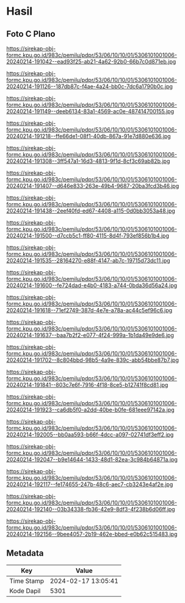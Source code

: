 # Hasil

## Foto C Plano

https://sirekap-obj-formc.kpu.go.id/983c/pemilu/pdpr/53/06/10/10/01/5306101001006-20240214-191042--ead93f25-ab21-4a62-92b0-66b7c0d871eb.jpg

https://sirekap-obj-formc.kpu.go.id/983c/pemilu/pdpr/53/06/10/10/01/5306101001006-20240214-191126--187db87c-f4ae-4a24-bb0c-7dc6a1790b0c.jpg

https://sirekap-obj-formc.kpu.go.id/983c/pemilu/pdpr/53/06/10/10/01/5306101001006-20240214-191149--deeb6134-83a1-4569-ac0e-487414700155.jpg

https://sirekap-obj-formc.kpu.go.id/983c/pemilu/pdpr/53/06/10/10/01/5306101001006-20240214-191218--ffe66de1-08f1-40db-867a-91e7d880e636.jpg

https://sirekap-obj-formc.kpu.go.id/983c/pemilu/pdpr/53/06/10/10/01/5306101001006-20240214-191308--3ff547a1-16d3-4813-9f1d-8cf3c69ab82b.jpg

https://sirekap-obj-formc.kpu.go.id/983c/pemilu/pdpr/53/06/10/10/01/5306101001006-20240214-191407--d646e833-263e-49b4-9687-20ba3fcd3b46.jpg

https://sirekap-obj-formc.kpu.go.id/983c/pemilu/pdpr/53/06/10/10/01/5306101001006-20240214-191438--2eef40fd-ed67-4408-a115-0d0bb3053a48.jpg

https://sirekap-obj-formc.kpu.go.id/983c/pemilu/pdpr/53/06/10/10/01/5306101001006-20240214-191500--d7ccb5c1-ff80-4115-8d4f-793ef856b1b4.jpg

https://sirekap-obj-formc.kpu.go.id/983c/pemilu/pdpr/53/06/10/10/01/5306101001006-20240214-191535--28164270-e88f-4147-ab7c-19715d73dc11.jpg

https://sirekap-obj-formc.kpu.go.id/983c/pemilu/pdpr/53/06/10/10/01/5306101001006-20240214-191600--fe724dad-e4b0-4183-a744-0bda36d56a24.jpg

https://sirekap-obj-formc.kpu.go.id/983c/pemilu/pdpr/53/06/10/10/01/5306101001006-20240214-191618--71ef2749-387d-4e7e-a78a-ac44c5ef96c6.jpg

https://sirekap-obj-formc.kpu.go.id/983c/pemilu/pdpr/53/06/10/10/01/5306101001006-20240214-191637--baa7b2f2-e077-4f24-999a-1b1da49e9de6.jpg

https://sirekap-obj-formc.kpu.go.id/983c/pemilu/pdpr/53/06/10/10/01/5306101001006-20240214-191702--8c804bbd-98b5-4a9e-839c-abb54bbe87b7.jpg

https://sirekap-obj-formc.kpu.go.id/983c/pemilu/pdpr/53/06/10/10/01/5306101001006-20240214-191841--803c7e6f-7916-4f18-8ce5-b12741f8cd81.jpg

https://sirekap-obj-formc.kpu.go.id/983c/pemilu/pdpr/53/06/10/10/01/5306101001006-20240214-191923--ca6db5f0-a2dd-40be-b0fe-681eee97142a.jpg

https://sirekap-obj-formc.kpu.go.id/983c/pemilu/pdpr/53/06/10/10/01/5306101001006-20240214-192005--bb0aa593-b66f-4dcc-a097-02741df3eff2.jpg

https://sirekap-obj-formc.kpu.go.id/983c/pemilu/pdpr/53/06/10/10/01/5306101001006-20240214-192047--b9e14644-1433-48d1-82ea-3c984b64871a.jpg

https://sirekap-obj-formc.kpu.go.id/983c/pemilu/pdpr/53/06/10/10/01/5306101001006-20240214-192117--fe174655-247b-48c6-aec7-cb3243e4af2e.jpg

https://sirekap-obj-formc.kpu.go.id/983c/pemilu/pdpr/53/06/10/10/01/5306101001006-20240214-192140--03b34338-fb36-42e9-8df3-4f238b6d06ff.jpg

https://sirekap-obj-formc.kpu.go.id/983c/pemilu/pdpr/53/06/10/10/01/5306101001006-20240214-192156--9bee4057-2b19-462e-bbed-e0b62c515483.jpg


## Metadata

| Key        | Value               |
| ---------- | ------------------- |
| Time Stamp | 2024-02-17 13:05:41 |
| Kode Dapil | 5301                |



